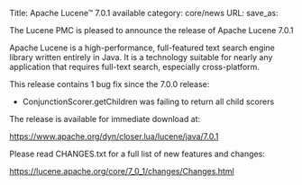 Title: Apache Lucene™ 7.0.1 available
category: core/news
URL: 
save_as: 

The Lucene PMC is pleased to announce the release of Apache Lucene 7.0.1

Apache Lucene is a high-performance, full-featured text search engine library written entirely in Java. It is a technology suitable for nearly any application that requires full-text search, especially cross-platform.

This release contains 1 bug fix since the 7.0.0 release:

* ConjunctionScorer.getChildren was failing to return all child scorers

The release is available for immediate download at:

   <https://www.apache.org/dyn/closer.lua/lucene/java/7.0.1>

Please read CHANGES.txt for a full list of new features and changes:

   <https://lucene.apache.org/core/7_0_1/changes/Changes.html>

